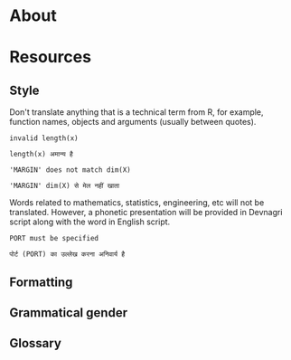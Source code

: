 # About



# Resources



## Style

Don't translate anything that is a technical term from R, for example, function names, objects and arguments (usually between quotes).

```
invalid length(x)

length(x) अमान्य है
```

```
'MARGIN' does not match dim(X)

'MARGIN' dim(X) से मेल नहीं खाता
```

Words related to mathematics, statistics, engineering, etc will not be translated. However, a phonetic presentation will be provided in Devnagri script along with the word in English script.

```
PORT must be specified

पोर्ट (PORT) का उल्लेख करना अनिवार्य है
```

## Formatting

## Grammatical gender

## Glossary